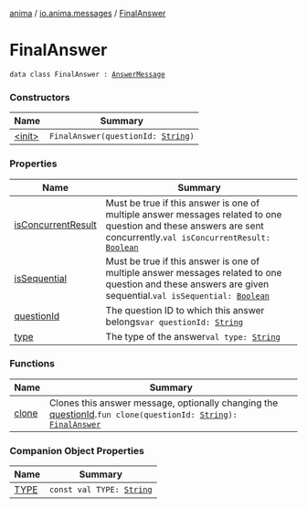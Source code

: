[anima](../../index.md) / [io.anima.messages](../index.md) / [FinalAnswer](./index.md)

# FinalAnswer

`data class FinalAnswer : `[`AnswerMessage`](../-answer-message/index.md)

### Constructors

| Name | Summary |
|---|---|
| [&lt;init&gt;](-init-.md) | `FinalAnswer(questionId: `[`String`](https://kotlinlang.org/api/latest/jvm/stdlib/kotlin/-string/index.html)`)` |

### Properties

| Name | Summary |
|---|---|
| [isConcurrentResult](is-concurrent-result.md) | Must be true if this answer is one of multiple answer messages related to one question and these answers are sent concurrently.`val isConcurrentResult: `[`Boolean`](https://kotlinlang.org/api/latest/jvm/stdlib/kotlin/-boolean/index.html) |
| [isSequential](is-sequential.md) | Must be true if this answer is one of multiple answer messages related to one question and these answers are given sequential.`val isSequential: `[`Boolean`](https://kotlinlang.org/api/latest/jvm/stdlib/kotlin/-boolean/index.html) |
| [questionId](question-id.md) | The question ID to which this answer belongs`var questionId: `[`String`](https://kotlinlang.org/api/latest/jvm/stdlib/kotlin/-string/index.html) |
| [type](type.md) | The type of the answer`val type: `[`String`](https://kotlinlang.org/api/latest/jvm/stdlib/kotlin/-string/index.html) |

### Functions

| Name | Summary |
|---|---|
| [clone](clone.md) | Clones this answer message, optionally changing the [questionId](../-answer-message/clone.md#io.anima.messages.AnswerMessage$clone(kotlin.String)/questionId).`fun clone(questionId: `[`String`](https://kotlinlang.org/api/latest/jvm/stdlib/kotlin/-string/index.html)`): `[`FinalAnswer`](./index.md) |

### Companion Object Properties

| Name | Summary |
|---|---|
| [TYPE](-t-y-p-e.md) | `const val TYPE: `[`String`](https://kotlinlang.org/api/latest/jvm/stdlib/kotlin/-string/index.html) |
